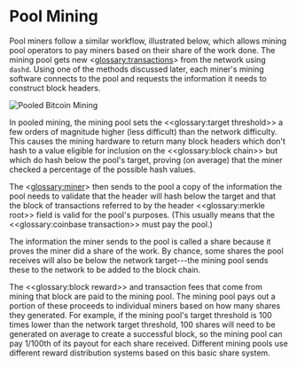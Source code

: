 # Pool Mining

Pool miners follow a similar workflow, illustrated below, which allows mining pool operators to pay miners based on their share of the work done. The mining pool gets new <<glossary:transactions>> from the network using `dashd`. Using one of the methods discussed later, each miner's mining software connects to the pool and requests the information it needs to construct block headers.

![Pooled Bitcoin Mining](https://dash-docs.github.io/img/dev/en-pooled-mining-overview.svg)

In pooled mining, the mining pool sets the <<glossary:target threshold>> a few orders of magnitude higher (less difficult) than the network difficulty. This causes the mining hardware to return many block headers which don't hash to a value eligible for inclusion on the <<glossary:block chain>> but which do hash below the pool's target, proving (on average) that the miner checked a percentage of the possible hash values.

The <<glossary:miner>> then sends to the pool a copy of the information the pool needs to validate that the header will hash below the target and that the block of transactions referred to by the header <<glossary:merkle root>> field is valid for the pool's purposes. (This usually means that the <<glossary:coinbase transaction>> must pay the pool.)

The information the miner sends to the pool is called a share because it proves the miner did a share of the work. By chance, some shares the pool receives will also be below the network target---the mining pool sends these to the network to be added to the block chain.

The <<glossary:block reward>> and transaction fees that come from mining that block are paid to the mining pool. The mining pool pays out a portion of these proceeds to individual miners based on how many shares they generated. For example, if the mining pool's target threshold is 100 times lower than the network target threshold, 100 shares will need to be generated on average to create a successful block, so the mining pool can pay 1/100th of its payout for each share received.  Different mining pools use different reward distribution systems based on this basic share system.